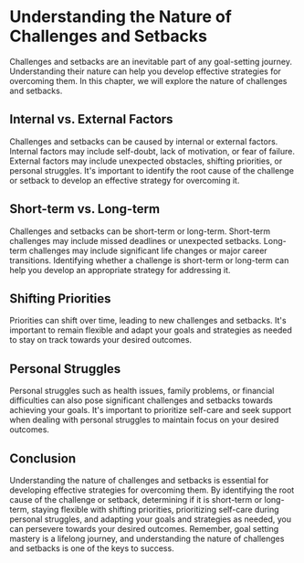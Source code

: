 Understanding the Nature of Challenges and Setbacks
===================================================================================================

Challenges and setbacks are an inevitable part of any goal-setting journey. Understanding their nature can help you develop effective strategies for overcoming them. In this chapter, we will explore the nature of challenges and setbacks.

Internal vs. External Factors
-----------------------------

Challenges and setbacks can be caused by internal or external factors. Internal factors may include self-doubt, lack of motivation, or fear of failure. External factors may include unexpected obstacles, shifting priorities, or personal struggles. It's important to identify the root cause of the challenge or setback to develop an effective strategy for overcoming it.

Short-term vs. Long-term
------------------------

Challenges and setbacks can be short-term or long-term. Short-term challenges may include missed deadlines or unexpected setbacks. Long-term challenges may include significant life changes or major career transitions. Identifying whether a challenge is short-term or long-term can help you develop an appropriate strategy for addressing it.

Shifting Priorities
-------------------

Priorities can shift over time, leading to new challenges and setbacks. It's important to remain flexible and adapt your goals and strategies as needed to stay on track towards your desired outcomes.

Personal Struggles
------------------

Personal struggles such as health issues, family problems, or financial difficulties can also pose significant challenges and setbacks towards achieving your goals. It's important to prioritize self-care and seek support when dealing with personal struggles to maintain focus on your desired outcomes.

Conclusion
----------

Understanding the nature of challenges and setbacks is essential for developing effective strategies for overcoming them. By identifying the root cause of the challenge or setback, determining if it is short-term or long-term, staying flexible with shifting priorities, prioritizing self-care during personal struggles, and adapting your goals and strategies as needed, you can persevere towards your desired outcomes. Remember, goal setting mastery is a lifelong journey, and understanding the nature of challenges and setbacks is one of the keys to success.
